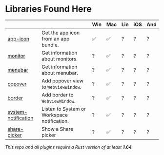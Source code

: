 # Libraries Found Here

|                                            |                                                           | Win | Mac | Lin | iOS | And |
| ------------------------------------------ | --------------------------------------------------------- | --- | --- | --- | --- | --- |
| [app-icon](libs/app-icon)     | Get the app icon from an app bundle.                    | ✅  | ✅ | ?  | ?   | ?   |
| [monitor](libs/monitor)     | Get information about monitors.                    | ?  | ✅ | ?  | ?   | ?   |
| [menubar](libs/menubar)     | Get information about menubar.                    | ?  | ✅ | ?  | ?   | ?   |
| [popover](libs/popover)     | Add popover view to `WebviewWindow`.                    | ?  | ✅ | ?  | ?   | ?   |
| [border](libs/border)     | Add border to `WebviewWindow`.                    | ?  | ✅ | ?  | ?   | ?   |
| [system-notification](libs/system-notification)     | Listen to System or Workspace notification.                    | ?  | ✅ | ?  | ?   | ?   |
| [share-picker](libs/share-picker)     | Show a Share picker                    | ?  | ✅ | ?  | ?   | ?   |


_This repo and all plugins require a Rust version of at least __1.64___
